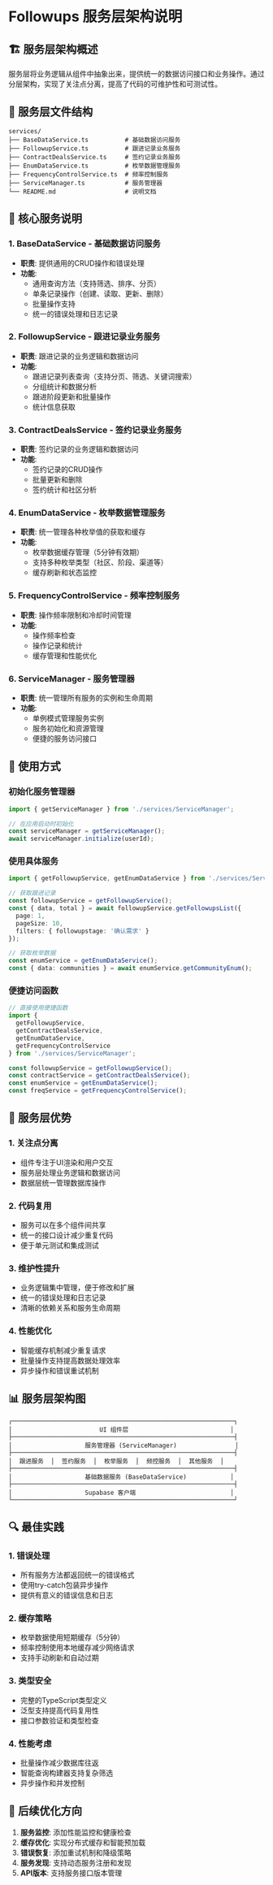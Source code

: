 # Followups 服务层架构说明

## 🏗️ **服务层架构概述**

服务层将业务逻辑从组件中抽象出来，提供统一的数据访问接口和业务操作。通过分层架构，实现了关注点分离，提高了代码的可维护性和可测试性。

## 📁 **服务层文件结构**

```
services/
├── BaseDataService.ts          # 基础数据访问服务
├── FollowupService.ts          # 跟进记录业务服务
├── ContractDealsService.ts     # 签约记录业务服务
├── EnumDataService.ts          # 枚举数据管理服务
├── FrequencyControlService.ts  # 频率控制服务
├── ServiceManager.ts           # 服务管理器
└── README.md                   # 说明文档
```

## 🔧 **核心服务说明**

### **1. BaseDataService - 基础数据访问服务**
- **职责**: 提供通用的CRUD操作和错误处理
- **功能**: 
  - 通用查询方法（支持筛选、排序、分页）
  - 单条记录操作（创建、读取、更新、删除）
  - 批量操作支持
  - 统一的错误处理和日志记录

### **2. FollowupService - 跟进记录业务服务**
- **职责**: 跟进记录的业务逻辑和数据访问
- **功能**:
  - 跟进记录列表查询（支持分页、筛选、关键词搜索）
  - 分组统计和数据分析
  - 跟进阶段更新和批量操作
  - 统计信息获取

### **3. ContractDealsService - 签约记录业务服务**
- **职责**: 签约记录的业务逻辑和数据访问
- **功能**:
  - 签约记录的CRUD操作
  - 批量更新和删除
  - 签约统计和社区分析

### **4. EnumDataService - 枚举数据管理服务**
- **职责**: 统一管理各种枚举值的获取和缓存
- **功能**:
  - 枚举数据缓存管理（5分钟有效期）
  - 支持多种枚举类型（社区、阶段、渠道等）
  - 缓存刷新和状态监控

### **5. FrequencyControlService - 频率控制服务**
- **职责**: 操作频率限制和冷却时间管理
- **功能**:
  - 操作频率检查
  - 操作记录和统计
  - 缓存管理和性能优化

### **6. ServiceManager - 服务管理器**
- **职责**: 统一管理所有服务的实例和生命周期
- **功能**:
  - 单例模式管理服务实例
  - 服务初始化和资源管理
  - 便捷的服务访问接口

## 🚀 **使用方式**

### **初始化服务管理器**
```typescript
import { getServiceManager } from './services/ServiceManager';

// 在应用启动时初始化
const serviceManager = getServiceManager();
await serviceManager.initialize(userId);
```

### **使用具体服务**
```typescript
import { getFollowupService, getEnumDataService } from './services/ServiceManager';

// 获取跟进记录
const followupService = getFollowupService();
const { data, total } = await followupService.getFollowupsList({
  page: 1,
  pageSize: 10,
  filters: { followupstage: '确认需求' }
});

// 获取枚举数据
const enumService = getEnumDataService();
const { data: communities } = await enumService.getCommunityEnum();
```

### **便捷访问函数**
```typescript
// 直接使用便捷函数
import { 
  getFollowupService, 
  getContractDealsService,
  getEnumDataService,
  getFrequencyControlService 
} from './services/ServiceManager';

const followupService = getFollowupService();
const contractService = getContractDealsService();
const enumService = getEnumDataService();
const freqService = getFrequencyControlService();
```

## 🔄 **服务层优势**

### **1. 关注点分离**
- 组件专注于UI渲染和用户交互
- 服务层处理业务逻辑和数据访问
- 数据层统一管理数据库操作

### **2. 代码复用**
- 服务可以在多个组件间共享
- 统一的接口设计减少重复代码
- 便于单元测试和集成测试

### **3. 维护性提升**
- 业务逻辑集中管理，便于修改和扩展
- 统一的错误处理和日志记录
- 清晰的依赖关系和服务生命周期

### **4. 性能优化**
- 智能缓存机制减少重复请求
- 批量操作支持提高数据处理效率
- 异步操作和错误重试机制

## 📊 **服务层架构图**

```
┌─────────────────────────────────────────────────────────────┐
│                        UI 组件层                            │
├─────────────────────────────────────────────────────────────┤
│                    服务管理器 (ServiceManager)                │
├─────────────────────────────────────────────────────────────┤
│  跟进服务  │  签约服务  │  枚举服务  │  频控服务  │  其他服务  │
├─────────────────────────────────────────────────────────────┤
│                    基础数据服务 (BaseDataService)            │
├─────────────────────────────────────────────────────────────┤
│                    Supabase 客户端                          │
└─────────────────────────────────────────────────────────────┘
```

## 🔍 **最佳实践**

### **1. 错误处理**
- 所有服务方法都返回统一的错误格式
- 使用try-catch包装异步操作
- 提供有意义的错误信息和日志

### **2. 缓存策略**
- 枚举数据使用短期缓存（5分钟）
- 频率控制使用本地缓存减少网络请求
- 支持手动刷新和自动过期

### **3. 类型安全**
- 完整的TypeScript类型定义
- 泛型支持提高代码复用性
- 接口参数验证和类型检查

### **4. 性能考虑**
- 批量操作减少数据库往返
- 智能查询构建器支持复杂筛选
- 异步操作和并发控制

## 🎯 **后续优化方向**

1. **服务监控**: 添加性能监控和健康检查
2. **缓存优化**: 实现分布式缓存和智能预加载
3. **错误恢复**: 添加重试机制和降级策略
4. **服务发现**: 支持动态服务注册和发现
5. **API版本**: 支持服务接口版本管理

